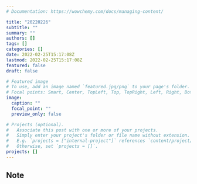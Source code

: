 ```yaml
---
# Documentation: https://wowchemy.com/docs/managing-content/

title: "20220226"
subtitle: ""
summary: ""
authors: []
tags: []
categories: []
date: 2022-02-25T15:17:08Z
lastmod: 2022-02-25T15:17:08Z
featured: false
draft: false

# Featured image
# To use, add an image named `featured.jpg/png` to your page's folder.
# Focal points: Smart, Center, TopLeft, Top, TopRight, Left, Right, BottomLeft, Bottom, BottomRight.
image:
  caption: ""
  focal_point: ""
  preview_only: false

# Projects (optional).
#   Associate this post with one or more of your projects.
#   Simply enter your project's folder or file name without extension.
#   E.g. `projects = ["internal-project"]` references `content/project/deep-learning/index.md`.
#   Otherwise, set `projects = []`.
projects: []
---
```


## Note

